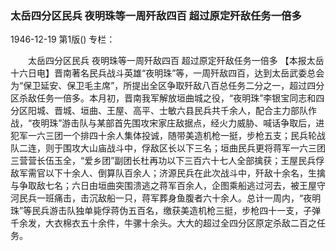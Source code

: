 ### 太岳四分区民兵  夜明珠等一周歼敌四百  超过原定歼敌任务一倍多

1946-12-19
第1版()
专栏：

　　太岳四分区民兵
    夜明珠等一周歼敌四百
    超过原定歼敌任务一倍多
    【本报太岳十六日电】晋南著名民兵战斗英雄“夜明珠”等，一周歼敌四百，达到太岳武委总会为“保卫延安、保卫毛主席”，所提出全区争取歼敌八百总任务二分之一，超过四分区杀敌任务一倍多。本月初，晋南我军解放垣曲城之役，“夜明珠”李银宝同志和四分区阳城、晋城、垣曲、王屋、高平、士敏六县民兵共千余人，配合主力部队作战，“夜明珠”游击队与某部首先围攻宋家庄敌据点，经火力威胁、喊话争取后，进犯军一六三团一个排四十余人集体投诚，随带美造机枪一挺，步枪五支；民兵轮战队二连，则于围攻大山庙战斗中，俘敌区长以下三名；垣曲民兵更将蒋军一六三团三营营长伍玉全，“爱乡团”副团长杜再功以下三百六十七人全部擒获；王屋民兵俘敌军需官以下十余人、倒算队百余人；济源民兵在此次战斗中，歼敌十余名，生擒与争取敌七名；六日由垣曲突围溃逃之蒋军百余人，企图乘船逃过河去，被王屋守河民兵一班痛击，击沉敌船一只，蒋军葬身鱼腹者六十余人。总计一周内，“夜明珠”等民兵游击队独单毙俘蒋伪五百名，缴获美造机枪三挺，步枪四十一支，子弹千余发，大衣棉衣五十余件，牛骡十余头。大大的超过全四分区原定杀敌二百之任务。
